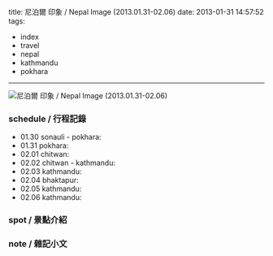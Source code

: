 title: 尼泊爾 印象 / Nepal Image (2013.01.31-02.06)
date: 2013-01-31 14:57:52
tags:
- index
- travel
- nepal
- kathmandu
- pokhara
---
![尼泊爾 印象 / Nepal Image (2013.01.31-02.06)](http://farm9.staticflickr.com/8091/8520916108_35555e138b_c.jpg)

### schedule / 行程記錄 ###

-   01.30 sonauli - pokhara:
-   01.31 pokhara:
-   02.01 chitwan:
-   02.02 chitwan - kathmandu:
-   02.03 kathmandu:
-   02.04 bhaktapur:
-   02.05 kathmandu:
-   02.06 kathmandu:

### spot / 景點介紹 ###

### note / 雜記小文 ###
